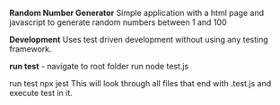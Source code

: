 **Random Number Generator**
Simple application with a html page and javascript to generate random numbers between 1 and 100

**Development**
Uses test driven development without using any testing framework.

**run test** - 
<strikeout> navigate to root folder</strikeout>
run node test.js

run test
npx jest
This will look through all files that end with .test.js and execute test in it.

